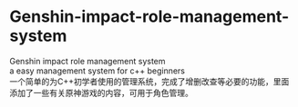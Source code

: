 # Genshin-impact-role-management-system <br>
Genshin impact role management system <br>
a easy management system for c++ beginners <br>
一个简单的为C++初学者使用的管理系统，完成了增删改查等必要的功能，里面添加了一些有关原神游戏的内容，可用于角色管理。<br>
